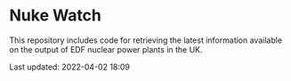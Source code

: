 # Nuke Watch

This repository includes code for retrieving the latest information available on the output of EDF nuclear power plants in the UK.

Last updated: 2022-04-02 18:09